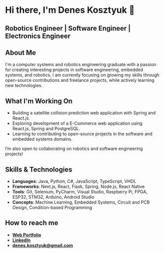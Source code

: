 # Hi there, I'm Denes Kosztyuk 👋

## Robotics Engineer | Software Engineer | Electronics Engineer

## About Me
I'm a computer systems and robotics engineering graduate with a passion for creating interesting projects in software engineering, embedded systems, and robotics.
I am currently focusing on growing my skills through open-source contributions and freelance projects, while actively learning new technologies.

## What I'm Working On
- Building a satellite collision prediction web application with Spring and React.js.
- Exploring development of a E-Commerce web application using React.js, Spring and PostgreSQL.
- Learning to contributing to open-source projects in the software and embedded systems domains.

I’m also open to collaborating on robotics and software engineering projects!

## Skills & Technologies
- **Languages**: Java, Python, C#, JavaScript, TypeScript, VHDL
- **Frameworks**: Next.js, React, Flask, Spring, Node.js, React Native
- **Tools**: Git, Selenium, PyCharm, Visual Studio, Raspberry Pi, FPGA, ESP32, STM32, Arduino, Android Studio
- **Concepts**: Machine Learning, Embedded Systems, Circuit and PCB Design, Condition-based Programming

## How to reach me 
- [**Web Portfolio**](https://www.denkos.dev)
- [**LinkedIn**](https://www.linkedin.com/in/denkosztyuk/)
- **denes.kosztyuk@gmail.com**

